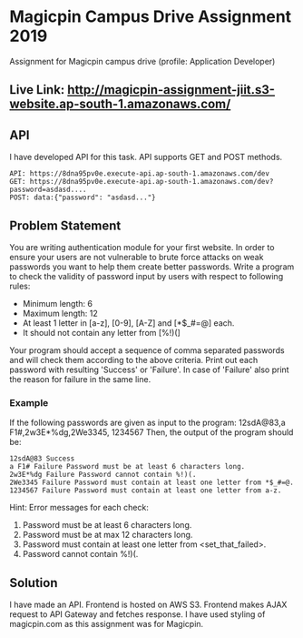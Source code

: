 # Magicpin Campus Drive Assignment 2019
Assignment for Magicpin campus drive (profile: Application Developer)

## Live Link: http://magicpin-assignment-jiit.s3-website.ap-south-1.amazonaws.com/

## API
I have developed API for this task. API supports GET and POST methods.
```
API: https://8dna95pv0e.execute-api.ap-south-1.amazonaws.com/dev
GET: https://8dna95pv0e.execute-api.ap-south-1.amazonaws.com/dev?password=asdasd....
POST: data:{"password": "asdasd..."}
```

## Problem Statement
You are writing authentication module for your first website. In order to ensure your
users are not vulnerable to brute force attacks on weak passwords you want to help
them create better passwords. Write a program to check the validity of password input
by users with respect to following rules:
* Minimum length: 6
* Maximum length: 12
* At least 1 letter in [a-z], [0-9], [A-Z] and [*$_#=@] each.
* It should not contain any letter from [%!)(]

Your program should accept a sequence of comma separated passwords and will check
them according to the above criteria. Print out each password with resulting 'Success' or
'Failure'. In case of 'Failure' also print the reason for failure in the same line.
### Example
If the following passwords are given as input to the program:
12sdA@83,a F1#,2w3E*%dg,2We3345, 1234567
Then, the output of the program should be:
```
12sdA@83 Success
a F1# Failure Password must be at least 6 characters long.
2w3E*%dg Failure Password cannot contain %!)(.
2We3345 Failure Password must contain at least one letter from *$_#=@.
1234567 Failure Password must contain at least one letter from a-z.
```

Hint: Error messages for each check:
1. Password must be at least 6 characters long.
2. Password must be at max 12 characters long.
3. Password must contain at least one letter from <set_that_failed>.
4. Password cannot contain %!)(.

## Solution
I have made an API. Frontend is hosted on AWS S3. Frontend makes AJAX request to API Gateway and fetches response. I have used styling of magicpin.com as this assignment was for Magicpin.


